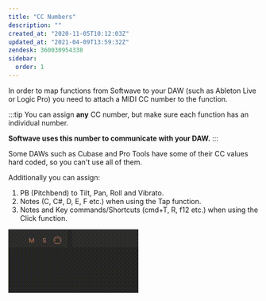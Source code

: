 ```yaml
---
title: "CC Numbers"
description: ""
created_at: "2020-11-05T10:12:03Z"
updated_at: "2021-04-09T13:59:32Z"
zendesk: 360030954338
sidebar:
  order: 1
---
```


In order to map functions from Softwave to your DAW (such as Ableton Live or Logic Pro) you need to attach a MIDI CC number to the function.

:::tip
You can assign **any** CC number, but make sure each function has an individual number.

**Softwave uses this number to communicate with your DAW.**
:::

Some DAWs such as Cubase and Pro Tools have some of their CC values hard coded, so you can't use all of them.

Additionally you can assign:

1. PB (Pitchbend) to Tilt, Pan, Roll and Vibrato.
2. Notes (C, C#, D, E, F etc.) when using the Tap function.
3. Notes and Key commands/Shortcuts (cmd+T, R, f12 etc.) when using the Click function.

![](../../../../assets/images/article_360015158658_image_0.gif)
